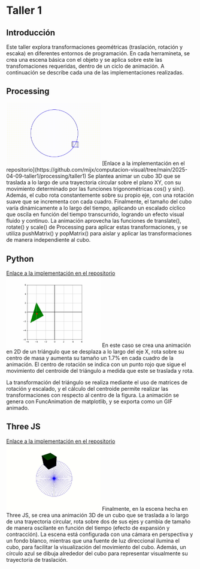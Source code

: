 
# Taller 1
## Introducción
Este taller explora transformaciones geométricas (traslación, rotación y escaka) en diferentes entornos de programación. En cada herramineta, se crea una escena básica con el objeto y se aplica sobre este las transfomaciones requeridas, dentro de un ciclo de animación.
A continuación se describe cada una de las implementaciones realizadas.

## Processing
<img src="GIFs/processing.gif" width="50%" />
[Enlace a la implementación en el repositorio](https://github.com/mijx/computacion-visual/tree/main/2025-04-09-taller1/processing/taller1)
Se plantea animar un cubo 3D que se traslada a lo largo de una trayectoria circular sobre el plano XY, con su movimiento determinado por las funciones trigonométricas cos() y sin(). Además, el cubo rota constantemente sobre su propio eje, con una rotación suave que se incrementa con cada cuadro. Finalmente, el tamaño del cubo varía dinámicamente a lo largo del tiempo, aplicando un escalado cíclico que oscila en función del tiempo transcurrido, logrando un efecto visual fluido y continuo.
La animación aprovecha las funciones de translate(), rotate() y scale() de Processing para aplicar estas transformaciones, y se utiliza pushMatrix() y popMatrix() para aislar y aplicar las transformaciones de manera independiente al cubo.

## Python
[Enlace a la implementación en el repositorio](https://github.com/mijx/computacion-visual/tree/main/2025-04-09-taller1/python)
<img src="GIFs/python.gif" width="50%" />
En este caso se crea una animación en 2D de un triángulo que se desplaza a lo largo del eje X, rota sobre su centro de masa y aumenta su tamaño un 1.7% en cada cuadro de la animación. El centro de rotación se indica con un punto rojo que sigue el movimiento del centroide del triángulo a medida que este se traslada y rota.

La transformación del triángulo se realiza mediante el uso de matrices de rotación y escalado, y el cálculo del centroide permite realizar las transformaciones con respecto al centro de la figura. La animación se genera con FuncAnimation de matplotlib, y se exporta como un GIF animado.

## Three JS
[Enlace a la implementación en el repositorio](https://github.com/mijx/computacion-visual/tree/main/2025-04-09-taller1/threejs)
<img src="GIFs/threejs.gif" width="50%" />
Finalmente, en la escena hecha en Three JS, se crea una animación 3D de un cubo que se traslada a lo largo de una trayectoria circular, rota sobre dos de sus ejes y cambia de tamaño de manera oscilante en función del tiempo (efecto de expansión y contracción). 
La escena está configurada con una cámara en perspectiva y un fondo blanco, mientras que una fuente de luz direccional ilumina el cubo, para facilitar la visualización del movimiento del cubo. Además, un círculo azul se dibuja alrededor del cubo para representar visualmente su trayectoria de traslación.